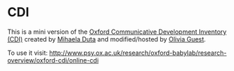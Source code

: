 # CDI
This is a mini version of the [Oxford Communicative Development Inventory (CDI)](http://www.psy.ox.ac.uk/research/oxford-babylab/research-overview/oxford-cdi) created by [Mihaela Duta](http://www.psy.ox.ac.uk/team/mihaela-duta) and modified/hosted by [Olivia Guest](https://oliviaguest.com).

To use it visit: http://www.psy.ox.ac.uk/research/oxford-babylab/research-overview/oxford-cdi/online-cdi

